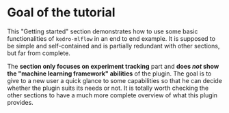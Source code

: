 # Goal of the tutorial

This "Getting started" section demonstrates how to use some basic functionalities of `kedro-mlflow` in an end to end example. It is supposed to be simple and self-contained and is partially redundant with other sections, but far from complete.

The **section only focuses on experiment tracking** part and **does _not_ show the "machine learning framework" abilities** of the plugin. The goal is to give to a new user a quick glance to some capabilities so that he can decide whether the plugin suits its needs or not. It is totally worth checking the other sections to have a much more complete overview of what this plugin provides.
